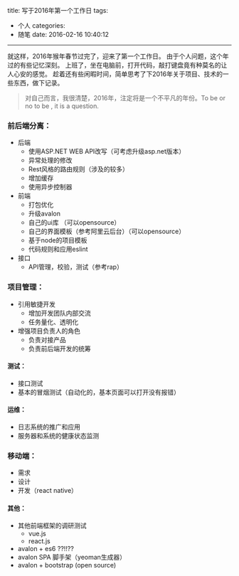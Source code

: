 title: 写于2016年第一个工作日
tags:
  - 个人
categories:
  - 随笔
date: 2016-02-16 10:40:12
---

就这样，2016年猴年春节过完了，迎来了第一个工作日。
由于个人问题，这个年过的有些记忆深刻。
上班了，坐在电脑前，打开代码，敲打键盘竟有种莫名的让人心安的感觉。
趁着还有些闲暇时间，简单思考了下2016年关于项目、技术的一些东西，做下记录。

> 对自己而言，我很清楚，2016年，注定将是一个不平凡的年份。To be or no to be , it is a question.

<!-- more -->

### 前后端分离：
+ 后端
    + 使用ASP.NET WEB API改写（可考虑升级asp.net版本）
    + 异常处理的修改
    + Rest风格的路由规则（涉及的较多）
    + 增加缓存
    + 使用异步控制器
+ 前端
    + 打包优化
    + 升级avalon
    + 自己的ui库 （可以opensource）
    + 自己的界面模板（参考阿里云后台）（可以opensource）
    + 基于node的项目模板 
    + 代码规则和应用eslint
+ 接口
    + API管理，校验，测试（参考rap）

### 项目管理：
+ 引用敏捷开发
    + 增加开发团队内部交流
    + 任务量化、透明化
+ 增强项目负责人的角色
    + 负责对接产品
    + 负责前后端开发的统筹

#### 测试：
+ 接口测试
+ 基本的冒烟测试（自动化的，基本页面可以打开没有报错）

#### 运维：
+ 日志系统的推广和应用
+ 服务器和系统的健康状态监测

### 移动端：
+ 需求
+ 设计
+ 开发（react native）

#### 其他：
+ 其他前端框架的调研测试
    + vue.js
    + react.js
+ avalon + es6 ??!!??
+ avalon SPA 脚手架（yeoman生成器）
+ avalon + bootstrap (open source)
